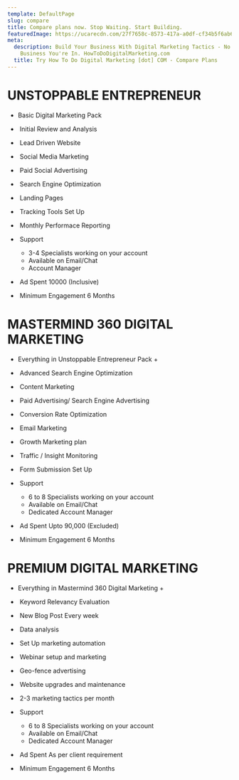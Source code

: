 ```yaml
---
template: DefaultPage
slug: compare
title: Compare plans now. Stop Waiting. Start Building.
featuredImage: https://ucarecdn.com/27f7658c-8573-417a-a0df-cf34b5f6ab6b/
meta:
  description: Build Your Business With Digital Marketing Tactics - No Matter What
    Business You're In. HowToDoDigitalMarketing.com
  title: Try How To Do Digital Marketing [dot] COM - Compare Plans
---
```

# UNSTOPPABLE ENTREPRENEUR

* Basic Digital Marketing Pack
*  Initial Review and Analysis
*  Lead Driven Website
*  Social Media Marketing
*  Paid Social Advertising
*  Search Engine Optimization
*  Landing Pages
*  Tracking Tools Set Up
*  Monthly Performace Reporting
*  Support

  * 3-4 Specialists working on your account
  * Available on Email/Chat
  * Account Manager
*  Ad Spent 10000 (Inclusive)
*  Minimum Engagement 6 Months

# MASTERMIND 360 DIGITAL MARKETING

* Everything in Unstoppable Entrepreneur Pack +
*  Advanced Search Engine Optimization
*  Content Marketing
*  Paid Advertising/ Search Engine Advertising
*  Conversion Rate Optimization
*  Email Marketing
*  Growth Marketing plan
*  Traffic / Insight Monitoring
*  Form Submission Set Up
*  Support

  * 6 to 8 Specialists working on your account
  * Available on Email/Chat
  * Dedicated Account Manager
*  Ad Spent Upto 90,000 (Excluded)
*  Minimum Engagement 6 Months

# PREMIUM DIGITAL MARKETING 

* Everything in Mastermind 360 Digital Marketing +
*  Keyword Relevancy Evaluation
*  New Blog Post Every week
*  Data analysis
*  Set Up marketing automation
*  Webinar setup and marketing
*  Geo-fence advertising
*  Website upgrades and maintenance
*  2-3 marketing tactics per month
*  Support

  * 6 to 8 Specialists working on your account
  * Available on Email/Chat
  * Dedicated Account Manager
*  Ad Spent As per client requirement
*  Minimum Engagement 6 Months